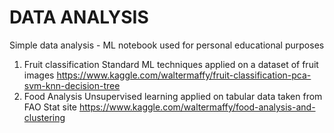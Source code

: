 # DATA ANALYSIS
Simple data analysis - ML notebook used for personal educational purposes

1) Fruit classification 
   Standard ML techniques applied on a dataset of fruit images
   https://www.kaggle.com/waltermaffy/fruit-classification-pca-svm-knn-decision-tree
2) Food Analysis
   Unsupervised learning applied on tabular data taken from FAO Stat site
   https://www.kaggle.com/waltermaffy/food-analysis-and-clustering
